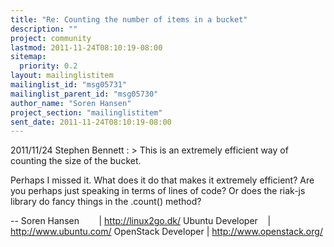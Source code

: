 ```yaml
---
title: "Re: Counting the number of items in a bucket"
description: ""
project: community
lastmod: 2011-11-24T08:10:19-08:00
sitemap:
  priority: 0.2
layout: mailinglistitem
mailinglist_id: "msg05731"
mailinglist_parent_id: "msg05730"
author_name: "Soren Hansen"
project_section: "mailinglistitem"
sent_date: 2011-11-24T08:10:19-08:00
---
```



2011/11/24 Stephen Bennett :
&gt; This is an extremely efficient way of counting the size of the bucket.

Perhaps I missed it. What does it do that makes it extremely
efficient? Are you perhaps just speaking in terms of lines of code? Or
does the riak-js library do fancy things in the .count() method?

-- 
Soren Hansen        | http://linux2go.dk/
Ubuntu Developer    | http://www.ubuntu.com/
OpenStack Developer | http://www.openstack.org/

